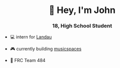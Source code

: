 <h1 align="center">👋 Hey, I'm John</h1>
<h3 align="center">18, High School Student</h3>

- 💻 intern for [Landau](https://www.landau.design/)

- 🎮 currently building [musicspaces](https://github.com/jmurphy5613/musicspaces)

- 🤖 FRC Team 484
